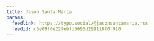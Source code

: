 ```yaml
---
title: Jason Santa Maria
params:
  feedlink: https://typo.social/@jasonsantamaria.rss
  feedid: c6e09f0e22febfd5695d299118f0f020
---
```

